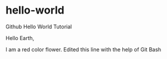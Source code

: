# hello-world
Github Hello World Tutorial

Hello Earth,

I am a red color flower.
Edited this line with the help of Git Bash